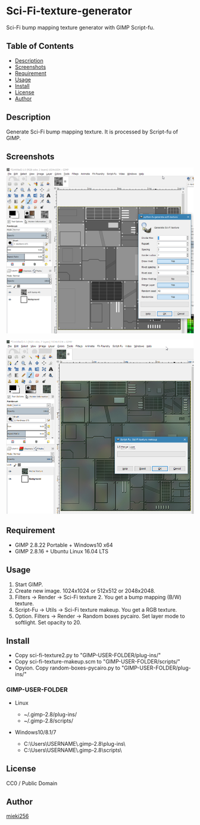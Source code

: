 <!-- -*- encoding: utf-8 -*- -->

Sci-Fi-texture-generator
========================

Sci-Fi bump mapping texture generator with GIMP Script-fu.

Table of Contents
-----------------

* [Description](#description)
* [Screenshots](#screenshots)
* [Requirement](#requirement)
* [Usage](#usage)
* [Install](#install)
* [License](#license)
* [Author](#author)


Description
-----------

Generate Sci-Fi bump mapping texture. It is processed by Script-fu of GIMP.


Screenshots
-----------

![Screenshot 01](./screenshots/screenshot01.png)

![Screenshot 02](./screenshots/screenshot02.png)


Requirement
-----------

* GIMP 2.8.22 Portable + Windows10 x64
* GIMP 2.8.16 + Ubuntu Linux 16.04 LTS


Usage
-----

1. Start GIMP.
2. Create new image. 1024x1024 or 512x512 or 2048x2048.
3. Filters -> Render -> Sci-Fi texture 2. You get a bump mapping (B/W) texture.
4. Script-Fu -> Utils -> Sci-Fi texture makeup. You get a RGB texture.
5. Option. Filters -> Render -> Random boxes pycairo. Set layer mode to softlight. Set opacity to 20.

Install
-------

* Copy sci-fi-texture2.py to "GIMP-USER-FOLDER/plug-ins/"
* Copy sci-fi-texture-makeup.scm to "GIMP-USER-FOLDER/scripts/"
* Opyion. Copy random-boxes-pycairo.py to "GIMP-USER-FOLDER/plug-ins/"

### GIMP-USER-FOLDER

* Linux
  *  ~/.gimp-2.8/plug-ins/
  *  ~/.gimp-2.8/scripts/

* Windows10/8.1/7
  *  C:\\Users\\USERNAME\\.gimp-2.8\\plug-ins\\
  *  C:\\Users\\USERNAME\\.gimp-2.8\\scripts\\


License
-------

CC0 / Public Domain


Author
------

[mieki256](https://github.com/mieki256)


